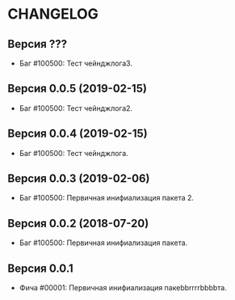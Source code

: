 CHANGELOG
====================


Версия ???
--------------------
 - Баг #100500: Тест чейнджлога3.



Версия 0.0.5 (2019-02-15)
--------------------
 - Баг #100500: Тест чейнджлога2.


Версия 0.0.4 (2019-02-15)
--------------------
 - Баг #100500: Тест чейнджлога.


Версия 0.0.3 (2019-02-06)
--------------------
 - Баг #100500: Первичная инифиализация пакета 2.


Версия 0.0.2 (2018-07-20)
--------------------
 - Баг #100500: Первичная инифиализация пакета.


Версия 0.0.1
--------------------
 - Фича #00001: Первичная инифиализация пакеbbrrrrbbbbта.
